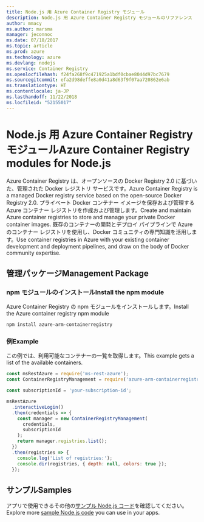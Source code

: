 ```yaml
---
title: Node.js 用 Azure Container Registry モジュール
description: Node.js 用 Azure Container Registry モジュールのリファレンス
author: mmacy
ms.author: marsma
manager: jeconnoc
ms.date: 07/18/2017
ms.topic: article
ms.prod: azure
ms.technology: azure
ms.devlang: nodejs
ms.service: Container Registry
ms.openlocfilehash: f24fa268f9c471925a1bdf0cbae8044d97bc7679
ms.sourcegitcommit: efa2d98deffe8a0d41a8d63f9f07aa720862e6ab
ms.translationtype: HT
ms.contentlocale: ja-JP
ms.lasthandoff: 11/22/2018
ms.locfileid: "52155017"
---
```

# <a name="azure-container-registry-modules-for-nodejs"></a><span data-ttu-id="f212b-103">Node.js 用 Azure Container Registry モジュール</span><span class="sxs-lookup"><span data-stu-id="f212b-103">Azure Container Registry modules for Node.js</span></span>

<span data-ttu-id="f212b-104">Azure Container Registry は、オープンソースの Docker Registry 2.0 に基づいた、管理された Docker レジストリ サービスです。</span><span class="sxs-lookup"><span data-stu-id="f212b-104">Azure Container Registry is a managed Docker registry service based on the open-source Docker Registry 2.0.</span></span> <span data-ttu-id="f212b-105">プライベート Docker コンテナー イメージを保存および管理する Azure コンテナー レジストリを作成および管理します。</span><span class="sxs-lookup"><span data-stu-id="f212b-105">Create and maintain Azure container registries to store and manage your private Docker container images.</span></span> <span data-ttu-id="f212b-106">既存のコンテナーの開発とデプロイ パイプラインで Azure のコンテナー レジストリを使用し、Docker コミュニティの専門知識を活用します。</span><span class="sxs-lookup"><span data-stu-id="f212b-106">Use container registries in Azure with your existing container development and deployment pipelines, and draw on the body of Docker community expertise.</span></span>

## <a name="management-package"></a><span data-ttu-id="f212b-107">管理パッケージ</span><span class="sxs-lookup"><span data-stu-id="f212b-107">Management Package</span></span>

### <a name="install-the-npm-module"></a><span data-ttu-id="f212b-108">npm モジュールのインストール</span><span class="sxs-lookup"><span data-stu-id="f212b-108">Install the npm module</span></span>

<span data-ttu-id="f212b-109">Azure Container Registry の npm モジュールをインストールします。</span><span class="sxs-lookup"><span data-stu-id="f212b-109">Install the Azure container registry npm module</span></span>

```bash
npm install azure-arm-containerregistry
```

### <a name="example"></a><span data-ttu-id="f212b-110">例</span><span class="sxs-lookup"><span data-stu-id="f212b-110">Example</span></span>

<span data-ttu-id="f212b-111">この例では、利用可能なコンテナーの一覧を取得します。</span><span class="sxs-lookup"><span data-stu-id="f212b-111">This example gets a list of the available containers.</span></span>

```javascript
const msRestAzure = require('ms-rest-azure');
const ContainerRegistryManagement = require('azure-arm-containerregistry');

const subscriptionId = 'your-subscription-id';

msRestAzure
  .interactiveLogin()
  .then(credentials => {
    const manager = new ContainerRegistryManagement(
      credentials,
      subscriptionId
    );
    return manager.registries.list();
  })
  .then(registries => {
    console.log('List of registries:');
    console.dir(registries, { depth: null, colors: true });
  });
```

## <a name="samples"></a><span data-ttu-id="f212b-112">サンプル</span><span class="sxs-lookup"><span data-stu-id="f212b-112">Samples</span></span>

<span data-ttu-id="f212b-113">アプリで使用できるその他の[サンプル Node.js コード](https://azure.microsoft.com/resources/samples/?platform=nodejs)を確認してください。</span><span class="sxs-lookup"><span data-stu-id="f212b-113">Explore more [sample Node.js code](https://azure.microsoft.com/resources/samples/?platform=nodejs) you can use in your apps.</span></span>
